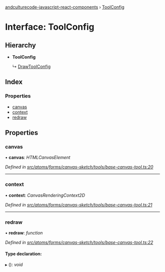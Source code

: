 [andculturecode-javascript-react-components](../README.md) › [ToolConfig](toolconfig.md)

# Interface: ToolConfig

## Hierarchy

* **ToolConfig**

  ↳ [DrawToolConfig](drawtoolconfig.md)

## Index

### Properties

* [canvas](toolconfig.md#canvas)
* [context](toolconfig.md#context)
* [redraw](toolconfig.md#redraw)

## Properties

###  canvas

• **canvas**: *HTMLCanvasElement*

*Defined in [src/atoms/forms/canvas-sketch/tools/base-canvas-tool.ts:20](https://github.com/AndcultureCode/AndcultureCode.JavaScript.React.Components/blob/059eef4/src/atoms/forms/canvas-sketch/tools/base-canvas-tool.ts#L20)*

___

###  context

• **context**: *CanvasRenderingContext2D*

*Defined in [src/atoms/forms/canvas-sketch/tools/base-canvas-tool.ts:21](https://github.com/AndcultureCode/AndcultureCode.JavaScript.React.Components/blob/059eef4/src/atoms/forms/canvas-sketch/tools/base-canvas-tool.ts#L21)*

___

###  redraw

• **redraw**: *function*

*Defined in [src/atoms/forms/canvas-sketch/tools/base-canvas-tool.ts:22](https://github.com/AndcultureCode/AndcultureCode.JavaScript.React.Components/blob/059eef4/src/atoms/forms/canvas-sketch/tools/base-canvas-tool.ts#L22)*

#### Type declaration:

▸ (): *void*
